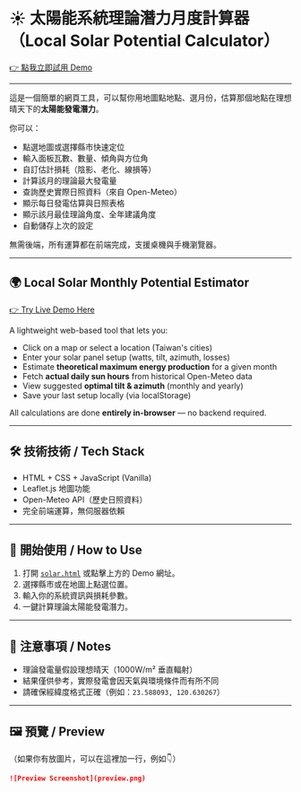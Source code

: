 # ☀️ 太陽能系統理論潛力月度計算器（Local Solar Potential Calculator）

[👉 點我立即試用 Demo](http://580.blias.com/solar/solar.html)

---

這是一個簡單的網頁工具，可以幫你用地圖點地點、選月份，估算那個地點在理想晴天下的**太陽能發電潛力**。

你可以：

- 點選地圖或選擇縣市快速定位
- 輸入面板瓦數、數量、傾角與方位角
- 自訂估計損耗（陰影、老化、線損等）
- 計算該月的理論最大發電量
- 查詢歷史實際日照資料（來自 Open-Meteo）
- 顯示每日發電估算與日照表格
- 顯示該月最佳理論角度、全年建議角度
- 自動儲存上次的設定

無需後端，所有運算都在前端完成，支援桌機與手機瀏覽器。

---

## 🌍 Local Solar Monthly Potential Estimator

[👉 Try Live Demo Here](http://580.blias.com/solar/solar.html)

A lightweight web-based tool that lets you:

- Click on a map or select a location (Taiwan's cities)
- Enter your solar panel setup (watts, tilt, azimuth, losses)
- Estimate **theoretical maximum energy production** for a given month
- Fetch **actual daily sun hours** from historical Open-Meteo data
- View suggested **optimal tilt & azimuth** (monthly and yearly)
- Save your last setup locally (via localStorage)

All calculations are done **entirely in-browser** — no backend required.

---

## 🛠 技術技術 / Tech Stack

- HTML + CSS + JavaScript (Vanilla)
- Leaflet.js 地圖功能
- Open-Meteo API（歷史日照資料）
- 完全前端運算，無伺服器依賴

---

## 🚀 開始使用 / How to Use

1. 打開 [`solar.html`](solar.html) 或點擊上方的 Demo 網址。
2. 選擇縣市或在地圖上點選位置。
3. 輸入你的系統資訊與損耗參數。
4. 一鍵計算理論太陽能發電潛力。

---

## 📌 注意事項 / Notes

- 理論發電量假設理想晴天（1000W/m² 垂直輻射）
- 結果僅供參考，實際發電會因天氣與環境條件而有所不同
- 請確保經緯度格式正確（例如：`23.588093, 120.630267`）

---

## 🖼️ 預覽 / Preview

（如果你有放圖片，可以在這裡加一行，例如👇）

```markdown
![Preview Screenshot](preview.png)
